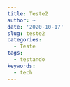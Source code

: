 ```yaml
---
title: Teste2
author: ~
date: '2020-10-17'
slug: teste2
categories:
  - Teste
tags:
  - testando
keywords:
  - tech
---
```


<!--more-->
